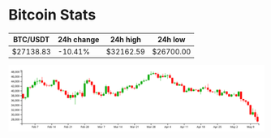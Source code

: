 # Bitcoin Stats

BTC/USDT|24h change|24h high|24h low|
|---|---|---|---|
|$27138.83|-10.41%|$32162.59|$26700.00|

<img src="./chart.svg">
